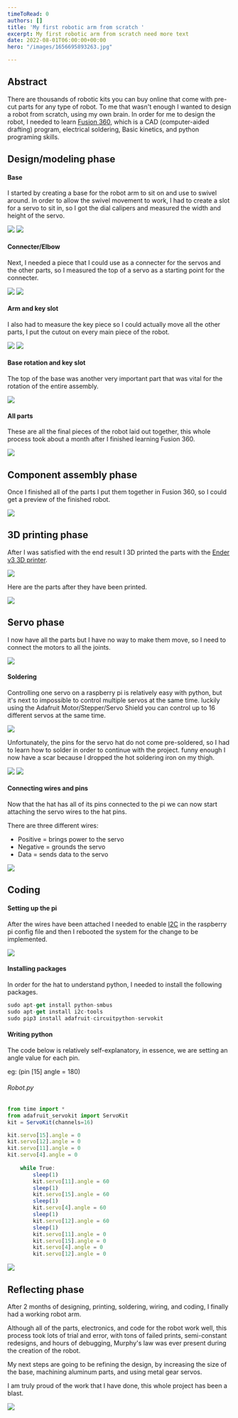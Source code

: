 ```yaml
---
timeToRead: 0
authors: []
title: 'My first robotic arm from scratch '
excerpt: My first robotic arm from scratch need more text
date: 2022-08-01T06:00:00+00:00
hero: "/images/1656695893263.jpg"

---
```

## Abstract

There are thousands of robotic kits you can buy online that come with pre-cut parts for any type of robot. To me that wasn't enough I wanted to design a robot from scratch, using my own brain. In order for me to design the robot, I needed to learn [Fusion 360](https://www.autodesk.com/products/fusion-360/overview?term=1-YEAR&tab=subscription), which is a CAD (computer-aided drafting) program, electrical soldering, Basic kinetics, and python programing skills.

## Design/modeling phase

#### Base

I started by creating a base for the robot arm to sit on and use to swivel around. In order to allow the swivel movement to work, I had to create a slot for a servo to sit in, so I got the dial calipers and measured the width and height of the servo.

![](/images/img_7579.JPG)
![](/images/botbase.PNG)

#### Connecter/Elbow

Next, I needed a piece that I could use as a connecter for the servos and the other parts, so I measured the top of a servo as a starting point for the connecter.

![](/images/img_7578.JPG)
![](/images/botelbow.PNG)

#### Arm and key slot

I also had to measure the key piece so I could actually move all the other parts, I put the cutout on every main piece of the robot.

![](/images/img_7580.JPG)
![](/images/botarm.PNG)

#### Base rotation and key slot

The top of the base was another very important part that was vital for the rotation of the entire assembly.

![](/images/bottopper.PNG)

#### All parts

These are all the final pieces of the robot laid out together, this whole process took about a month after I finished learning Fusion 360.

![](/images/botall.PNG)

## Component assembly phase

Once I finished all of the parts I put them together in Fusion 360, so I could get a preview of the finished robot.

![](/images/fusion.gif)

## 3D printing phase

After I was satisfied with the end result I 3D printed the parts with the [Ender v3 3D printer](https://www.amazon.com/Official-Creality-3D-Printer-Source/dp/B07D218NX3).

![](/images/3dprint.gif)

Here are the parts after they have been printed.

![](/images/1656695893361.jpg)

## Servo phase

I now have all the parts but I have no way to make them move, so I need to connect the motors to all the joints.

![](/images/image1.jpeg)

#### Soldering

Controlling one servo on a raspberry pi is relatively easy with python, but it's next to impossible to control multiple servos at the same time. luckily using the Adafruit Motor/Stepper/Servo Shield you can control up to 16 different servos at the same time.

![](/images/1657125534297.jpg)

Unfortunately, the pins for the servo hat do not come pre-soldered, so I had to learn how to solder in order to continue with the project. funny enough I now have a scar because I dropped the hot soldering iron on my thigh.

![](/images/1657125534571.jpg)
![](/images/solderin2g-1.gif)

#### Connecting wires and pins

Now that the hat has all of its pins connected to the pi we can now start attaching the servo wires to the hat pins.

There are three different wires:

* Positive = brings power to the servo
* Negative = grounds the servo
* Data = sends data to the servo

![](/images/img_7576.JPG)

## Coding

#### Setting up the pi

After the wires have been attached I needed to enable [I2C](https://www.circuitbasics.com/basics-of-the-i2c-communication-protocol/) in the raspberry pi config file and then I rebooted the system for the change to be implemented.

![](/images/i2c.PNG)

#### Installing packages

In order for the hat to understand python, I needed to install the following packages.

```js
sudo apt-get install python-smbus
sudo apt-get install i2c-tools
sudo pip3 install adafruit-circuitpython-servokit
```

#### Writing python

The code below is relatively self-explanatory, in essence, we are setting an angle value for each pin.

eg: (pin \[15\] angle = 180)

###### Robot.py

```js
from time import *
from adafruit_servokit import ServoKit
kit = ServoKit(channels=16)

kit.servo[15].angle = 0
kit.servo[12].angle = 0
kit.servo[11].angle = 0
kit.servo[4].angle = 0
    
	while True:
        sleep(1)
        kit.servo[11].angle = 60
        sleep(1)
        kit.servo[15].angle = 60
        sleep(1)
        kit.servo[4].angle = 60
        sleep(1)
        kit.servo[12].angle = 60
        sleep(1)
        kit.servo[11].angle = 0
        kit.servo[15].angle = 0
        kit.servo[4].angle = 0
        kit.servo[12].angle = 0
```

![](/images/obs.gif)

## Reflecting phase

After 2 months of designing, printing, soldering, wiring, and coding, I finally had a working robot arm.

Although all of the parts, electronics, and code for the robot work well, this process took lots of trial and error, with tons of failed prints, semi-constant redesigns, and hours of debugging, Murphy's law was ever present during the creation of the robot.   

My next steps are going to be refining the design, by increasing the size of the base, machining aluminum parts, and using metal gear servos. 

I am truly proud of the work that I have done, this whole project has been a blast. 

![](/images/img_7577.JPG)